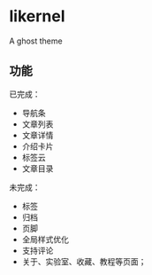 # likernel
A ghost theme

## 功能
已完成：
- 导航条
- 文章列表
- 文章详情
- 介绍卡片
- 标签云
- 文章目录

未完成：
- 标签
- 归档
- 页脚
- 全局样式优化
- 支持评论
- 关于、实验室、收藏、教程等页面；

